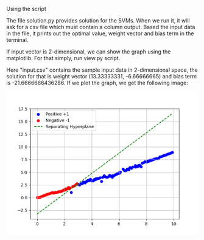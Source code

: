 Using the script

The file solution.py provides solution for the SVMs. When we run it, it will ask for a csv file which must contain a column output. Based the input data in the file, it prints out the optimal value, weight vector and bias term in the terminal.

If input vector is 2-dimensional, we can show the graph using the matplotlib. For that simply, run view.py script.

Here "input.csv" contains the sample input data in 2-dimensional space, the solution for that is weight vector (13.33333331, -6.66666665) and bias term is -21.6666666436286. If we plot the graph, we get the following image:

![1717764588505](image/README/1717764588505.png)
